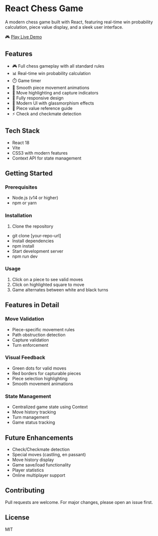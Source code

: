 # React Chess Game

A modern chess game built with React, featuring real-time win probability calculation, piece value display, and a sleek user interface.

🎮 [Play Live Demo](https://project-chessapp.netlify.app/)

## Features

- 🎮 Full chess gameplay with all standard rules
- 📊 Real-time win probability calculation
- ⏱️ Game timer
- 💫 Smooth piece movement animations
- 🎯 Move highlighting and capture indicators
- 📱 Fully responsive design
- 🎨 Modern UI with glassmorphism effects
- 👑 Piece value reference guide
- ⚡ Check and checkmate detection

## Tech Stack

- React 18
- Vite
- CSS3 with modern features
- Context API for state management

## Getting Started

### Prerequisites

- Node.js (v14 or higher)
- npm or yarn

### Installation

1. Clone the repository
- git clone [your-repo-url]
- Install dependencies
- npm install
- Start development server
- npm run dev

### Usage
1. Click on a piece to see valid moves
2. Click on highlighted square to move
3. Game alternates between white and black turns


## Features in Detail

### Move Validation
- Piece-specific movement rules
- Path obstruction detection
- Capture validation
- Turn enforcement

### Visual Feedback
- Green dots for valid moves
- Red borders for capturable pieces
- Piece selection highlighting
- Smooth movement animations

### State Management
- Centralized game state using Context
- Move history tracking
- Turn management
- Game status tracking

## Future Enhancements
- Check/Checkmate detection
- Special moves (castling, en passant)
- Move history display
- Game save/load functionality
- Player statistics
- Online multiplayer support

## Contributing
Pull requests are welcome. For major changes, please open an issue first.

## License
MIT